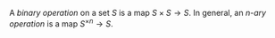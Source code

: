 A *binary operation* on a set $S$ is a map $S \times S \to S$. In general, an $n$-*ary operation* is a map $S^{\times n} \to S$.
